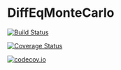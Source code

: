 # DiffEqMonteCarlo

[![Build Status](https://travis-ci.org/ChrisRackauckas/DiffEqMonteCarlo.jl.svg?branch=master)](https://travis-ci.org/ChrisRackauckas/DiffEqMonteCarlo.jl)

[![Coverage Status](https://coveralls.io/repos/ChrisRackauckas/DiffEqMonteCarlo.jl/badge.svg?branch=master&service=github)](https://coveralls.io/github/ChrisRackauckas/DiffEqMonteCarlo.jl?branch=master)

[![codecov.io](http://codecov.io/github/ChrisRackauckas/DiffEqMonteCarlo.jl/coverage.svg?branch=master)](http://codecov.io/github/ChrisRackauckas/DiffEqMonteCarlo.jl?branch=master)
